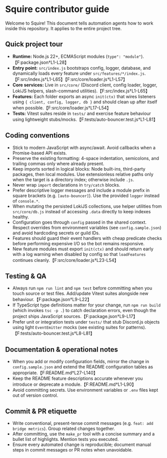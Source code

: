 # Squire contributor guide

Welcome to Squire! This document tells automation agents how to work inside this repository. It applies to the entire project tree.

## Quick project tour
- **Runtime:** Node.js 22+, ECMAScript modules (`type": "module"`).【F:package.json†L1-L28】
- **Entry point:** `src/index.js` bootstraps config, logger, database, and dynamically loads every feature under `src/features/*/index.js`.【F:src/index.js†L1-L65】【F:src/core/loader.js†L1-L57】
- **Core services:** Live in `src/core/` (Discord client, config loader, logger, LokiJS helpers, slash-command utilities).【F:src/index.js†L1-L65】
- **Features:** Each folder exports an async `init(ctx)` that wires listeners using `{ client, config, logger, db }` and should clean up after itself when possible.【F:src/core/loader.js†L17-L54】
- **Tests:** Vitest suites reside in `tests/` and exercise feature behaviour using lightweight stubs/mocks.【F:tests/auto-bouncer.test.js†L1-L81】

## Coding conventions
- Stick to modern JavaScript with async/await. Avoid callbacks when a Promise-based API exists.
- Preserve the existing formatting: 4-space indentation, semicolons, and trailing commas only where already present.
- Keep imports sorted in logical blocks: Node built-ins, third-party packages, then local modules. Use extensionless relative paths only when the target is a directory index; otherwise include `.js`.
- Never wrap `import` declarations in `try/catch` blocks.
- Prefer descriptive logger messages and include a module prefix in square brackets (e.g. `[auto-bouncer]`). Use the provided `logger` instead of `console.*`.
- When mutating the persisted LokiJS collections, use helper utilities from `src/core/db.js` instead of accessing `.data` directly to keep indexes healthy.
- Configuration goes through `config` passed in the shared context. Respect overrides from environment variables (see `config.sample.json`) and avoid hardcoding secrets or guild IDs.
- Features should guard their event handlers with cheap predicate checks before performing expensive I/O so the bot remains responsive.
- New feature modules must export `init(ctx)` and should return early with a log warning when disabled by config so that `loadFeatures` continues cleanly.【F:src/core/loader.js†L23-L54】

## Testing & QA
- Always run `npm run lint` and `npm test` before committing when you touch source or test files. Add/update Vitest suites alongside new behaviour.【F:package.json†L9-L22】
- If TypeScript type definitions matter for your change, run `npm run build` (which invokes `tsc -p .`) to catch declaration errors, even though the project ships JavaScript sources.【F:package.json†L9-L17】
- Prefer unit or integration tests under `tests/` that stub Discord.js objects using light `EventEmitter` mocks (see existing suites for patterns).【F:tests/auto-bouncer.test.js†L8-L81】

## Documentation & operational notes
- When you add or modify configuration fields, mirror the change in `config.sample.json` and extend the README configuration tables as appropriate.【F:README.md†L27-L140】
- Keep the README feature descriptions accurate whenever you introduce or deprecate a module.【F:README.md†L1-L90】
- Avoid committing secrets. Use environment variables or `.env` files kept out of version control.

## Commit & PR etiquette
- Write conventional, present-tense commit messages (e.g. `feat: add bridge metrics`). Group related changes together.
- After committing, use the `make_pr` tool with a concise summary and a bullet list of highlights. Mention tests you executed.
- Ensure every automated change is reproducible; document manual steps in commit messages or PR notes when unavoidable.
